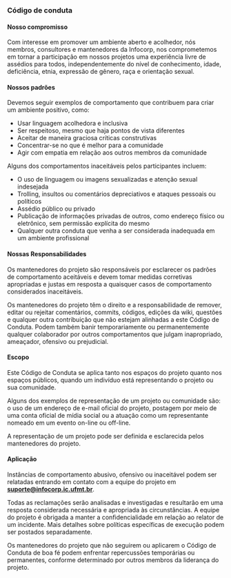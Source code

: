 ### Código de conduta

#### Nosso compromisso

Com interesse em promover um ambiente aberto e acolhedor, nós membros, consultores e
mantenedores da Infocorp, nos comprometemos em tornar a participação em nossos projetos uma experiência 
livre de assédios para todos, independentemente do nível de conhecimento, idade, deficiência,
etnia, expressão de gênero, raça e orientação sexual.

#### Nossos padrões

Devemos seguir exemplos de comportamento que contribuem para criar um ambiente positivo, como:

* Usar linguagem acolhedora e inclusiva
* Ser respeitoso, mesmo que haja pontos de vista diferentes
* Aceitar de maneira graciosa críticas construtivas
* Concentrar-se no que é melhor para a comunidade
* Agir com empatia em relação aos outros membros da comunidade

Alguns dos comportamentos inaceitáveis pelos participantes incluem:

* O uso de linguagem ou imagens sexualizadas e atenção sexual indesejada
* Trolling, insultos ou comentários depreciativos e ataques pessoais ou políticos
* Assédio público ou privado
* Publicação de informações privadas de outros, como endereço físico ou eletrônico, sem permissão explícita do mesmo
* Qualquer outra conduta que venha a ser considerada inadequada em um ambiente profissional

#### Nossas Responsabilidades

Os mantenedores do projeto são responsáveis por esclarecer os padrões de comportamento
aceitáveis e devem tomar medidas corretivas apropriadas e justas em resposta a
quaisquer casos de comportamento considerados inaceitáveis.

Os mantenedores do projeto têm o direito e a responsabilidade de remover, editar 
ou rejeitar comentários, commits, códigos, edições da wiki, questões e qualquer outra 
contribuição que não estejam alinhadas a este Código de Conduta. Podem também 
banir temporariamente ou permanentemente qualquer colaborador por outros 
comportamentos que julgam inapropriado, ameaçador, ofensivo ou prejudicial. 

#### Escopo

Este Código de Conduta se aplica tanto nos espaços do projeto quanto nos espaços 
públicos, quando um indivíduo está representando o projeto ou sua comunidade. 

Alguns dos exemplos de representação de um projeto ou comunidade são: o uso de um endereço
 de e-mail oficial do projeto, postagem por meio de uma conta oficial de mídia 
 social ou a atuação como um representante nomeado em um evento on-line ou off-line. 

 A representação de um projeto pode ser definida e esclarecida pelos mantenedores 
 do projeto.
 
 #### Aplicação

Instâncias de comportamento abusivo, ofensivo ou inaceitável podem ser relatadas
entrando em contato com a equipe do projeto em **suporte@infocorp.ic.ufmt.br**. 

Todas as reclamações serão analisadas e investigadas e resultarão em 
uma resposta considerada necessária e apropriada às circunstâncias. A equipe do 
projeto é obrigada a manter a confidencialidade em relação ao relator de um incidente.
Mais detalhes sobre políticas específicas de execução podem ser postados separadamente.

Os mantenedores do projeto que não seguirem ou aplicarem o Código de Conduta de boa fé 
podem enfrentar repercussões temporárias ou permanentes, conforme determinado por outros
 membros da liderança do projeto.
